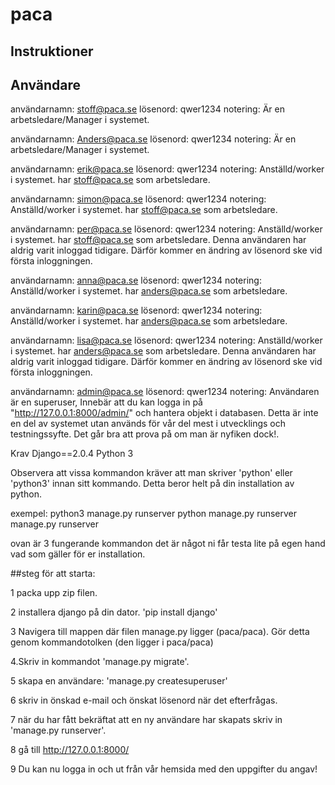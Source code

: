 # paca

## Instruktioner

## Användare
användarnamn: stoff@paca.se
lösenord:     qwer1234
notering:     Är en arbetsledare/Manager i systemet.

användarnamn: Anders@paca.se
lösenord:     qwer1234
notering:     Är en arbetsledare/Manager i systemet.

användarnamn: erik@paca.se
lösenord:     qwer1234
notering:     Anställd/worker i systemet. har stoff@paca.se som arbetsledare.

användarnamn: simon@paca.se
lösenord:     qwer1234
notering:     Anställd/worker i systemet. har stoff@paca.se som arbetsledare.

användarnamn: per@paca.se
lösenord:     qwer1234
notering:     Anställd/worker i systemet. har stoff@paca.se som arbetsledare.
              Denna användaren har aldrig varit inloggad tidigare. Därför kommer en ändring av lösenord ske vid första inloggningen.

användarnamn: anna@paca.se
lösenord:     qwer1234
notering:     Anställd/worker i systemet. har anders@paca.se som arbetsledare.

användarnamn: karin@paca.se
lösenord:     qwer1234
notering:     Anställd/worker i systemet. har anders@paca.se som arbetsledare.

användarnamn: lisa@paca.se
lösenord:     qwer1234
notering:     Anställd/worker i systemet. har anders@paca.se som arbetsledare.
              Denna användaren har aldrig varit inloggad tidigare. Därför kommer en ändring av lösenord ske vid första inloggningen.

användarnamn: admin@paca.se
lösenord:     qwer1234
notering:     Användaren är en superuser, Innebär att du kan logga in på
              "http://127.0.0.1:8000/admin/" och hantera objekt i databasen.
              Detta är inte en del av systemet utan används för vår del mest i utvecklings och testningssyfte. Det går bra att prova på om man är nyfiken dock!.


Krav
Django==2.0.4
Python 3

Observera att vissa kommandon kräver att man skriver 'python' eller 'python3' innan sitt kommando. Detta beror helt på din installation av python.

exempel:
  python3 manage.py runserver
  python manage.py runserver
  manage.py runserver

  ovan är 3 fungerande kommandon det är något ni får testa lite på egen hand vad som gäller för er installation.

##steg för att starta:

1 packa upp zip filen.

2 installera django på din dator.
  'pip install django'

3 Navigera till mappen där filen manage.py ligger (paca/paca). Gör detta genom kommandotolken (den ligger i paca/paca)

4.Skriv in kommandot 'manage.py migrate'.

5 skapa en användare: 'manage.py createsuperuser'

6 skriv in önskad e-mail och önskat lösenord när det efterfrågas.

7 när du har fått bekräftat att en ny användare har skapats skriv in 'manage.py runserver'.

8 gå till http://127.0.0.1:8000/

9 Du kan nu logga in och ut från vår hemsida med den uppgifter du angav!
